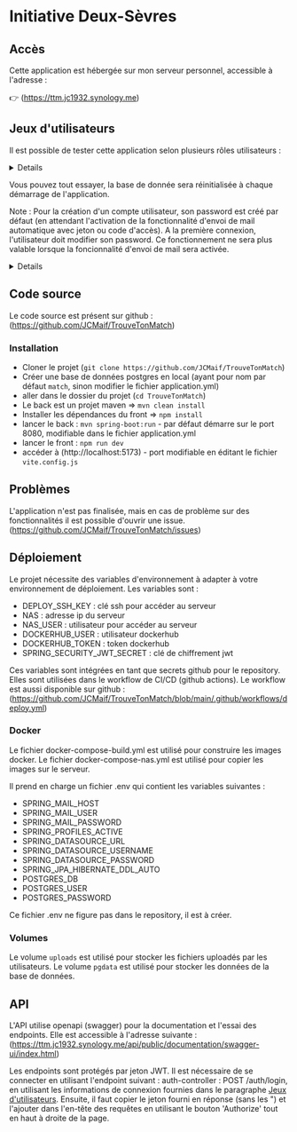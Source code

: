 # Initiative Deux-Sèvres

## Accès
Cette application est hébergée sur mon serveur personnel, accessible à l'adresse :

👉 (https://ttm.jc1932.synology.me)

## Jeux d'utilisateurs
Il est possible de tester cette application selon plusieurs rôles utilisateurs :

<details>

| Rôles utilisateurs | Description | Username    | Password |
| --- | --- |-------------| --- |
| Plateforme | Est le seul utilisateur ayant les droits d'administration sur l'application. | plateforme1 | plateforme |
| Parrain | Est un utilisateur ayant des droits de parrain sur l'application. | parrain1    | parrain |
| Parrain | Ce parrain n’a pas finalisé son inscription. Son profil est à compléter. Un bouton **Renouveler activation** est visible pour `plateforme1`| parrain2    | parrain |
| Porteur | Est un utilisateur ayant des droits de porteur sur l'application. | porteur1    | porteur |
| Porteur |  | porteur2    | porteur |
| Porteur |  | porteur3    | porteur |

</details>

Vous pouvez tout essayer, la base de donnée sera réinitialisée à chaque démarrage de l'application.

Note : Pour la création d'un compte utilisateur, son password est créé par défaut (en attendant l'activation de la fonctionnalité d'envoi de mail automatique avec jeton ou code d'accès).
A la première connexion, l'utilisateur doit modifier son password. Ce fonctionnement ne sera plus valable lorsque la foncionnalité d'envoi de mail sera activée.

<details>

password par défaut : **password321**

</details>

## Code source

Le code source est présent sur github : (https://github.com/JCMaif/TrouveTonMatch)

### Installation

* Cloner le projet (`git clone https://github.com/JCMaif/TrouveTonMatch`)
* Créer une base de données postgres en local (ayant pour nom par défaut `match`, sinon modifier le fichier application.yml)
* aller dans le dossier du projet (`cd TrouveTonMatch`)
* Le back est un projet maven => `mvn clean install`
* Installer les dépendances du front => `npm install`
* lancer le back : `mvn spring-boot:run` - par défaut démarre sur le port 8080, modifiable dans le fichier application.yml
* lancer le front : `npm run dev`
* accéder à (http://localhost:5173) - port modifiable en éditant le fichier `vite.config.js`

## Problèmes

L'application n'est pas finalisée, mais en cas de problème sur des fonctionnalités il est possible d'ouvrir une issue.
(https://github.com/JCMaif/TrouveTonMatch/issues)

## Déploiement

Le projet nécessite des variables d'environnement à adapter à votre environnement de déploiement. Les variables sont :
* DEPLOY_SSH_KEY : clé ssh pour accéder au serveur
* NAS : adresse ip du serveur
* NAS_USER : utilisateur pour accéder au serveur
* DOCKERHUB_USER : utilisateur dockerhub
* DOCKERHUB_TOKEN : token dockerhub
* SPRING_SECURITY_JWT_SECRET : clé de chiffrement jwt

Ces variables sont intégrées en tant que secrets github pour le repository. Elles sont utilisées dans le workflow de CI/CD (github actions).
Le workflow est aussi disponible sur github : (https://github.com/JCMaif/TrouveTonMatch/blob/main/.github/workflows/deploy.yml)

### Docker

Le fichier docker-compose-build.yml est utilisé pour construire les images docker.
Le fichier docker-compose-nas.yml est utilisé pour copier les images sur le serveur.

Il prend en charge un fichier .env qui contient les variables suivantes :
* SPRING_MAIL_HOST
* SPRING_MAIL_USER
* SPRING_MAIL_PASSWORD
* SPRING_PROFILES_ACTIVE
* SPRING_DATASOURCE_URL
* SPRING_DATASOURCE_USERNAME
* SPRING_DATASOURCE_PASSWORD
* SPRING_JPA_HIBERNATE_DDL_AUTO
* POSTGRES_DB
* POSTGRES_USER
* POSTGRES_PASSWORD

Ce fichier .env ne figure pas dans le repository, il est à créer.

### Volumes

Le volume `uploads` est utilisé pour stocker les fichiers uploadés par les utilisateurs.
Le volume `pgdata` est utilisé pour stocker les données de la base de données.

## API

L'API utilise openapi (swagger) pour la documentation et l'essai des endpoints.
Elle est accessible à l'adresse suivante :
(https://ttm.jc1932.synology.me/api/public/documentation/swagger-ui/index.html)

Les endpoints sont protégés par jeton JWT. Il est nécessaire de se connecter en utilisant l'endpoint suivant : auth-controller : POST /auth/login, en utilisant les informations de connexion fournies dans le paragraphe [Jeux d'utilisateurs](#jeux-dutilisateurs).
Ensuite, il faut copier le jeton fourni en réponse (sans les ") et l'ajouter dans l'en-tête des requêtes en utilisant le bouton 'Authorize' tout en haut à droite de la page.